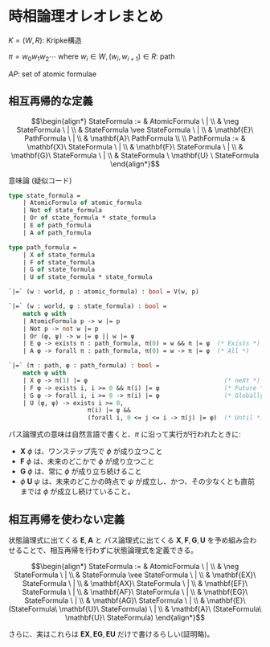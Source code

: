 # 時相論理オレオレまとめ

$K = (W, R)$: Kripke構造

$\pi = w_0 w_1 w_2 \cdots$ where $w_i \in W, (w_i, w_{i + 1}) \in R$: path

$AP$: set of atomic formulae

## 相互再帰的な定義

$$\begin{align*}
StateFormula := & AtomicFormula \ | \\
& \neg StateFormula \ | \\
& StateFormula \vee StateFormula \ | \\
& \mathbf{E}\ PathFormula \ | \\
& \mathbf{A}\ PathFormula \\
\\
PathFormula := & \mathbf{X}\ StateFormula \ | \\
& \mathbf{F}\ StateFormula \ | \\
& \mathbf{G}\ StateFormula \ | \\
& StateFormula \ \mathbf{U} \ StateFormula
\end{align*}$$

意味論 (疑似コード)

```ocaml
type state_formula =
    | AtomicFormula of atomic_formula
    | Not of state_formula
    | Or of state_formula * state_formula
    | E of path_formula
    | A of path_formula

type path_formula =
    | X of state_formula
    | F of state_formula
    | G of state_formula
    | U of state_formula * state_formula

`|=` (w : world, p : atomic_formula) : bool = V(w, p)

`|=` (w : world, φ : state_formula) : bool =
    match φ with
    | AtomicFormula p -> w |= p
    | Not p -> not w |= p
    | Or (φ, ψ) -> w |= φ || w |= ψ
    | E φ -> exists π : path_formula, π(0) = w && π |= φ  (* Exists *)
    | A φ -> forall π : path_formula, π(0) = w -> π |= φ  (* All *)

`|=` (π : path, φ : path_formula) : bool =
    match φ with
    | X φ -> π(1) |= φ                                      (* neXt *)
    | F φ -> exists i, i >= 0 && π(i) |= φ                  (* Future *)
    | G φ -> forall i, i >= 0 -> π(i) |= φ                  (* Globally *)
    | U (φ, ψ) -> exists i >= 0,
                      π(i) |= ψ &&
                      (forall i, 0 <= j <= i -> π(j) |= φ)  (* Until *)
```

パス論理式の意味は自然言語で書くと、$\pi$ に沿って実行が行われたときに:

- $\mathbf{X}\ \phi$ は、ワンステップ先で $\phi$ が成り立つこと
- $\mathbf{F}\ \phi$ は、未来のどこかで $\phi$ が成り立つこと
- $\mathbf{G}\ \phi$ は、常に $\phi$ が成り立ち続けること
- $\phi\ \mathbf{U}\ \psi$ は、未来のどこかの時点で $\psi$ が成立し、かつ、その少なくとも直前までは $\phi$ が成立し続けていること。

## 相互再帰を使わない定義

状態論理式に出てくる $\mathbf{E}, \mathbf{A}$ と パス論理式に出てくる $\mathbf{X}, \mathbf{F}, \mathbf{G}, \mathbf{U}$ を予め組み合わせることで、相互再帰を行わずに状態論理式を定義できる。

$$\begin{align*}
StateFormula := & AtomicFormula \ | \\
& \neg StateFormula \ | \\
& StateFormula \vee StateFormula \ | \\
& \mathbf{EX}\ StateFormula \ | \\
& \mathbf{AX}\ StateFormula \ | \\
& \mathbf{EF}\ StateFormula \ | \\
& \mathbf{AF}\ StateFormula \ | \\
& \mathbf{EG}\ StateFormula \ | \\
& \mathbf{AG}\ StateFormula \ | \\
& \mathbf{E}\ (StateFormula\ \mathbf{U}\ StateFormula) \ | \\
& \mathbf{A}\ (StateFormula\ \mathbf{U}\ StateFormula)
\end{align*}$$

さらに、実はこれらは $\mathbf{EX}, \mathbf{EG}, \mathbf{EU}$ だけで書けるらしい(証明略)。